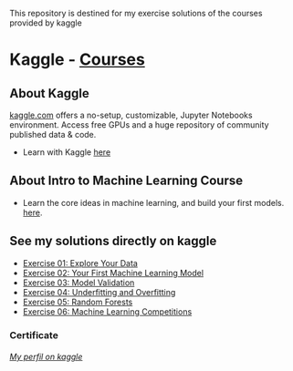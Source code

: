 This repository is destined for my exercise solutions of the courses provided by kaggle 

# Kaggle - [Courses](https://www.kaggle.com/learn/overview "Kaggle - Courses")

## About Kaggle
[kaggle.com](https://www.kaggle.com "Kaggle") offers a no-setup, customizable, Jupyter Notebooks environment. Access free GPUs and a huge repository of community published data & code.
* Learn with Kaggle [here](https://www.kaggle.com/learn/overview "Learn with Kaggle")

## About Intro to Machine Learning Course
* Learn the core ideas in machine learning, and build your first models. [here](https://www.kaggle.com/learn/intro-to-machine-learning "Learn Machine Learning - Kaggle").

## See my solutions directly on kaggle
* [Exercise 01: Explore Your Data](https://www.kaggle.com/mylenamariana/intro-machine-learning-ex1-explore-your-data/ "Exercise 01: Explore Your Data")
* [Exercise 02: Your First Machine Learning Model](https://www.kaggle.com/mylenamariana/intro-machine-learning-ex2-your-first-ml-model "Exercise 02: Your First Machine Learning Model")
* [Exercise 03: Model Validation](https://www.kaggle.com/mylenamariana/intro-machine-learning-ex3-model-validation "Exercise 03: Model Validation")
* [Exercise 04: Underfitting and Overfitting](https://www.kaggle.com/mylenamariana/intro-machine-learning-ex4-underfittingoverfitting "Exercise 04: Underfitting and Overfitting")
* [Exercise 05: Random Forests](https://www.kaggle.com/mylenamariana/intro-machine-learning-ex5-random-forests "Exercise 05: Random Forests")
* [Exercise 06: Machine Learning Competitions](https://www.kaggle.com/mylenamariana/intro-to-machine-learning-exercise06-competitions "Exercise 06: Machine Learning Competitions")

### Certificate 

###### [My perfil on kaggle](https://www.kaggle.com/mylenamariana/code "My perfil on kaggle")


